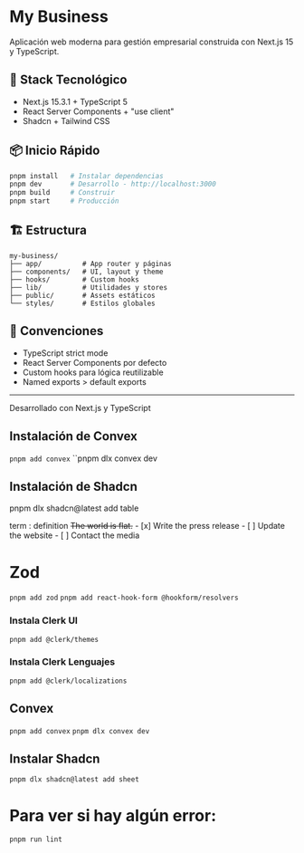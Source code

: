 # My Business

Aplicación web moderna para gestión empresarial construida con Next.js 15 y TypeScript.

## 🚀 Stack Tecnológico

- Next.js 15.3.1 + TypeScript 5
- React Server Components + "use client"
- Shadcn + Tailwind CSS


## 📦 Inicio Rápido

```bash
pnpm install   # Instalar dependencias
pnpm dev       # Desarrollo - http://localhost:3000
pnpm build     # Construir
pnpm start     # Producción
```

## 🏗️ Estructura

```
my-business/
├── app/          # App router y páginas
├── components/   # UI, layout y theme
├── hooks/        # Custom hooks
├── lib/          # Utilidades y stores
├── public/       # Assets estáticos
└── styles/       # Estilos globales
```

## 📝 Convenciones

- TypeScript strict mode
- React Server Components por defecto
- Custom hooks para lógica reutilizable
- Named exports > default exports

---
Desarrollado con Next.js y TypeScript

## Instalación de Convex
``pnpm add convex``
``pnpm dlx convex dev

## Instalación de Shadcn 
pnpm dlx shadcn@latest add table

term
: definition
    ~~The world is flat.~~
    - [x] Write the press release
    - [ ] Update the website
    - [ ] Contact the media


# Zod
``pnpm add zod``
``pnpm add react-hook-form @hookform/resolvers``
### Instala Clerk UI

``pnpm add @clerk/themes``

### Instala Clerk Lenguajes

``pnpm add @clerk/localizations``
## Convex

``pnpm add convex``
``pnpm dlx convex dev``

<!-- ## Iconos
``pnpm add react-icons`` -->

## Instalar Shadcn
``pnpm dlx shadcn@latest add sheet``


# Para ver si hay algún error: 
``pnpm run lint``
